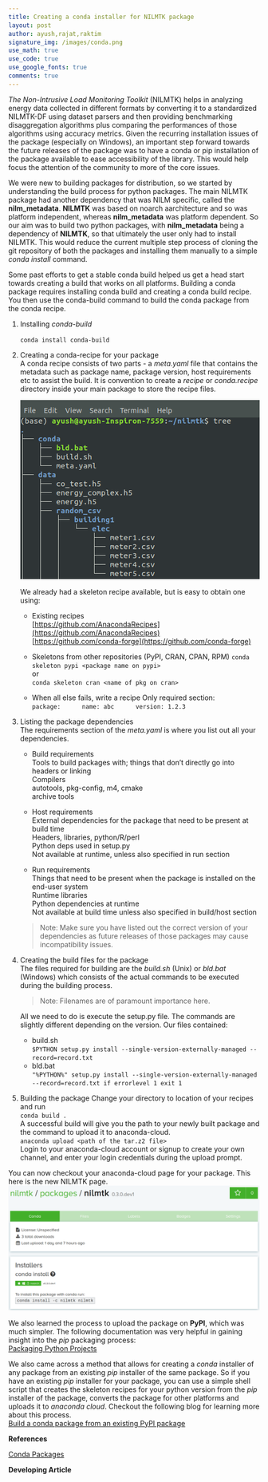 ```yaml
---
title: Creating a conda installer for NILMTK package
layout: post
author: ayush,rajat,raktim
signature_img: /images/conda.png
use_math: true
use_code: true
use_google_fonts: true
comments: true
---
```

*The Non-Intrusive Load Monitoring Toolkit* (NILMTK) helps in analyzing energy data collected in different formats by converting it to a standardized NILMTK-DF using dataset parsers and then providing benchmarking disaggregation algorithms plus comparing the performances of those algorithms using accuracy metrics. Given the recurring installation issues of the package (especially on Windows), an important step forward towards the future releases of the package was to have a conda or pip installation of the package available to ease accessibility of the library. This would help focus the attention of the community to more of the core issues.

We were new to building packages for distribution, so we started by understanding the build process for python packages. The main NILMTK package had another dependency that was NILM specific, called the **nilm_metadata**. **NILMTK** was based on noarch aarchitecture and so was platform independent, whereas **nilm_metadata** was platform dependent. So our aim was to build two python packages, with **nilm_metadata** being a dependency of **NILMTK**, so that ultimately the user only had to install NILMTK. This would reduce the current multiple step process of cloning the git repository of both the packages and installing them manually to a simple *conda install* command.   

Some past efforts to get a stable conda build helped us get a head start towards creating a build that works on all platforms. Building a conda package requires installing conda build and creating a conda build recipe. You then use the conda-build command to build the conda package from the conda recipe.

1. Installing *conda-build*  

	`conda install conda-build`

2. Creating a conda-recipe for your package  
	A conda recipe consists of two parts - a *meta.yaml* file that contains the metadata such as package name, package version, host requirements etc to assist the build. It is convention to create a *recipe* or *conda.recipe* directory inside your main package to store the recipe files. 

	![Recipe](/images/recipe.png "Recipe")

	We already had a skeleton recipe available, but is easy to obtain one using:
    * Existing recipes  
         [https://github.com/AnacondaRecipes](https://github.com/AnacondaRecipes)  
         [https://github.com/conda-forge](https://github.com/conda-forge)
   
    * Skeletons from other repositories (PyPI, CRAN, CPAN, RPM)
   		 `conda skeleton pypi <package name on pypi>`  
   		 or  
   		 `conda skeleton cran <name of pkg on cran>`  

    * When all else fails, write a recipe
		 Only required section:  
			```
			package:     
			  name: abc     
			  version: 1.2.3    
 			```
3. Listing the package dependencies  
   	The requirements section of the *meta.yaml* is where you list out all your dependencies.

	* Build requirements  
	    Tools to build packages with; things that don’t directly go into headers or linking  
	    Compilers  
	    autotools, pkg-config, m4, cmake  
	    archive tools  

	* Host requirements  
	    External dependencies for the package that need to be present at build time  
	    Headers, libraries, python/R/perl  
	    Python deps used in setup.py  
	    Not available at runtime, unless also specified in run section  

	* Run requirements  
	    Things that need to be present when the package is installed on the end-user system  
	    Runtime libraries  
	    Python dependencies at runtime  
	    Not available at build time unless also specified in build/host section  

	> Note: Make sure you have listed out the correct version of your dependencies as future releases of those packages may cause incompatibility issues. 
4. Creating the build files for the package  
	The files required for building are the *build.sh* (Unix) or *bld.bat* (Windows) which consists of the actual commands to be executed during the building process.

	> Note: Filenames are of paramount importance here.  
	
	All we need to do is execute the setup.py file. The commands are slightly different depending on the version. Our files contained:
	* build.sh  
		`$PYTHON setup.py install --single-version-externally-managed --record=record.txt`
	* bld.bat  
		`"%PYTHON%" setup.py install --single-version-externally-managed --record=record.txt
		if errorlevel 1 exit 1`  
5. Building the package
	Change your directory to location of your recipes and run  
	`conda build .`  
	A successful build will give you the path to your newly built package and the command to upload it to anaconda-cloud.  
	`anaconda upload <path of the tar.z2 file>`  
	Login to your anaconda-cloud account or signup to create your own channel, and enter your login credentials during the upload prompt.  

You can now checkout your anaconda-cloud page for your package. This here is the new NILMTK page.
![NILMTK Page](/images/conda.png "NILMTK Page") 

We also learned the process to upload the package on **PyPI**, which was much simpler. The following documentation was very helpful in gaining insight into the *pip* packaging process:  
[Packaging Python Projects](https://packaging.python.org/tutorials/packaging-projects/ "Packaging Python Projects")  

We also came across a method that allows for creating a *conda* installer of any package from an existing *pip* installer of the same package. So if you have an existing *pip* installer for your package, you can use a simple shell script that creates the skeleton recipes for your python version from the *pip* installer of the package, converts the package for other platforms and uploads it to *anaconda cloud*. Checkout the following blog for learning more about this process.  
[Build a conda package from an existing PyPI package](https://medium.com/@giswqs/building-a-conda-package-and-uploading-it-to-anaconda-cloud-6a3abd1c5c52 "Build a conda package from an existing PyPI package")

**References**  

[Conda Packages](https://python-packaging-tutorial.readthedocs.io/en/latest/conda.html "Conda Packages")

**Developing Article**